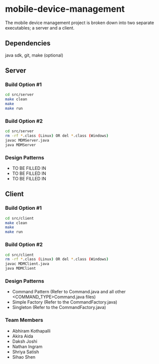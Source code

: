 
# mobile-device-management

The mobile device management project is broken down into two separate executables; a server and a client.

## Dependencies

java sdk, git, make (optional)

## Server

### Build Option #1

```bash
cd src/server
make clean
make
make run
```

### Build Option #2

```bash
cd src/server
rm -rf *.class (Linux) OR del *.class (Windows)
javac MDMServer.java
java MDMServer
```

### Design Patterns

- TO BE FILLED IN
- TO BE FILLED IN
- TO BE FILLED IN

## Client

### Build Option #1

```bash
cd src/client
make clean
make
make run
```

### Build Option #2

```bash
cd src/client
rm -rf *.class (Linux) OR del *.class (Windows)
javac MDMClient.java
java MDMClient
```

### Design Patterns

- Command Pattern (Refer to Command.java and all other <COMMAND_TYPE>Command.java files)
- Simple Factory (Refer to the CommandFactory.java)
- Singleton (Refer to the CommandFactory.java)

### Team Members

- Abhiram Kothapalli
- Akira Aida
- Daksh Joshi
- Nathan Ingram
- Shriya Satish
- Sihao Shen